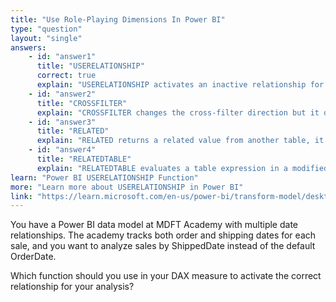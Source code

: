 ```yaml
---
title: "Use Role-Playing Dimensions In Power BI"
type: "question"
layout: "single"
answers:
    - id: "answer1"
      title: "USERELATIONSHIP"
      correct: true
      explain: "USERELATIONSHIP activates an inactive relationship for a calculation, allowing you to slice data by a different date column."
    - id: "answer2"
      title: "CROSSFILTER"
      explain: "CROSSFILTER changes the cross-filter direction but it does not activate an inactive relationship."
    - id: "answer3"
      title: "RELATED"
      explain: "RELATED returns a related value from another table, it does not activate an inactive relationship."
    - id: "answer4"
      title: "RELATEDTABLE"
      explain: "RELATEDTABLE evaluates a table expression in a modified context, it does not activate an inactive relationship."
learn: "Power BI USERELATIONSHIP Function"
more: "Learn more about USERELATIONSHIP in Power BI"
link: "https://learn.microsoft.com/en-us/power-bi/transform-model/desktop-relationships-understand"
---
```

You have a Power BI data model at MDFT Academy with multiple date relationships. The academy tracks both order and shipping dates for each sale, and you want to analyze sales by ShippedDate instead of the default OrderDate.

Which function should you use in your DAX measure to activate the correct relationship for your analysis?
